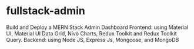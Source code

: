 # fullstack-admin
Build and Deploy a MERN Stack Admin Dashboard
Frontend: using Material UI, Material UI Data Grid, Nivo Charts, Redux Toolkit and Redux Toolkit Query. 
Backend: using Node JS, Express Js, Mongoose, and MongoDB
